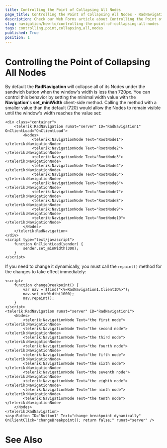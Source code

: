 ```yaml
---
title: Controlling the Point of Collapsing All Nodes
page_title: Controlling the Point of Collapsing All Nodes - RadNavigation
description: Check our Web Forms article about Controlling the Point of Collapsing All Nodes.
slug: navigation/how-to/controlling-the-point-of-collapsing-all-nodes
tags: controlling,point,collapsing,all,nodes
published: True
position: 1
---
```


# Controlling the Point of Collapsing All Nodes

By default the **RadNavigation** will collapse all of its Nodes under the sandwich button when the window's width is less than 720px. You can control this behavior by setting the minimal width value with the **Navigation**'s **set_minWidth** client-side method. Calling the method with a smaller value than the default (720) would allow the Nodes to remain visible until the window's width reaches the value set:


````ASPNET
<div class="container">
    <telerik:RadNavigation runat="server" ID="RadNavigation1" OnClientLoad="OnClientLoad">
        <Nodes>
            <telerik:NavigationNode Text="RootNode1"></telerik:NavigationNode>
            <telerik:NavigationNode Text="RootNode2"></telerik:NavigationNode>
            <telerik:NavigationNode Text="RootNode3"></telerik:NavigationNode>
            <telerik:NavigationNode Text="RootNode4"></telerik:NavigationNode>
            <telerik:NavigationNode Text="RootNode5"></telerik:NavigationNode>
            <telerik:NavigationNode Text="RootNode6"></telerik:NavigationNode>
            <telerik:NavigationNode Text="RootNode7"></telerik:NavigationNode>
            <telerik:NavigationNode Text="RootNode8"></telerik:NavigationNode>
            <telerik:NavigationNode Text="RootNode9"></telerik:NavigationNode>
            <telerik:NavigationNode Text="RootNode10"></telerik:NavigationNode>
        </Nodes>
    </telerik:RadNavigation>
</div>
<script type="text/javascript">
    function OnClientLoad(sender) {
        sender.set_minWidth(300);
    }
</script>
````

If you need to change it dynamically, you must call the `repaint()` method for the changes to take effect immediately:

````ASP.NET
<script>
	function changeBreakpoint() {
		var nav = $find("<%=RadNavigation1.ClientID%>");
		nav.set_minWidth(1000);
		nav.repaint();
	}
</script>
<telerik:RadNavigation runat="server" ID="RadNavigation1">
	<Nodes>
		<telerik:NavigationNode Text="the first node"></telerik:NavigationNode>
		<telerik:NavigationNode Text="the second node"></telerik:NavigationNode>
		<telerik:NavigationNode Text="the third node"></telerik:NavigationNode>
		<telerik:NavigationNode Text="the fourth node"></telerik:NavigationNode>
		<telerik:NavigationNode Text="the fifth node"></telerik:NavigationNode>
		<telerik:NavigationNode Text="the sixth node"></telerik:NavigationNode>
		<telerik:NavigationNode Text="the seventh node"></telerik:NavigationNode>
		<telerik:NavigationNode Text="the eighth node"></telerik:NavigationNode>
		<telerik:NavigationNode Text="the ninth node"></telerik:NavigationNode>
		<telerik:NavigationNode Text="the tenth node"></telerik:NavigationNode>
	</Nodes>
</telerik:RadNavigation>
<asp:Button ID="Button1" Text="change breakpoint dynamically" OnClientClick="changeBreakpoint(); return false;" runat="server" />
````

# See Also
